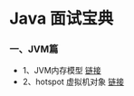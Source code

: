 # Java 面试宝典

### 一、JVM篇

- 1、JVM内存模型 [链接](https://github.com/xiaozhu001/interview-guide/blob/master/base/jvm.md)
- 2、hotspot 虚拟机对象 [链接](https://github.com/xiaozhu001/interview-guide/blob/master/jvm/jvm_hotspot.md)

